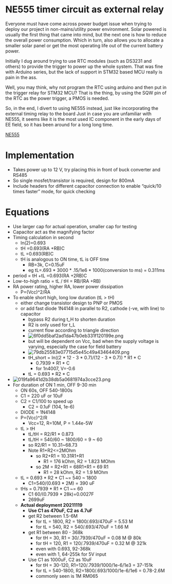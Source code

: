 # NE555 timer circuit as external relay
Everyone must have come across power budget issue when trying to deploy our project in non-mains/utility power environment.
Solar powered is usually the first thing that came into mind, but the next one is how to reduce the overall power consumption.
Which in turn, also allows you to allocate a smaller solar panel or get the most operating life out of the current battery power.

Initially I dug around trying to use RTC modules (such as DS3231 and others) to provide the trigger to power up the whole system.
That was fine with Arduino series, but the lack of support in STM32 based MCU really is pain in the ass.

Well, you may think, why not program the RTC using arduino and then put in the trigger relay for STM32 MCU?
That is the thing, by using the SQW pin of the RTC as the power trigger, a PMOS is needed.

So, in the end, I divert to using NE555 instead, just like incorporating the external timing relay to the board
Just in case you are unfamiliar with NE555, it seems like it is the most used IC component in the early days of EE field, so it has been around for a long long time.

[NE555](https://en.m.wikipedia.org/wiki/555_timer_IC)

# Implementation
- Takes power up to 12 V, try placing this in front of buck converter and RS485
- So single mosfet/transistor is required, design for 800mA
- Include headers for different capacitor connection to enable “quick/10 times faster” mode, for quick checking

# Equations
- Use larger cap for actual operation, smaller cap for testing 
- Capacitor act as the magnifying factor
- Timing calculation in second
	- ln(2)=0.693
	- tH =0.693(RA +RB)C
	- tL =0.693(RB)C
	- tH is analogous to ON time, tL is OFF time
		- RB=3k, C=0.15uF
		- eg tL=.693 * 3000 * .15/1e6 * 1000(conversion to ms) = 0.311ms
- period = tH +tL =0.693(RA +2RB)C
- Low-to-high ratio = tL / tH = RB/(RA +RB)
- RA power rating, higher RA, lower power dissipation
	- P=(Vcc)^2/RA
- To enable short high, long low duration (tL > tH)
	- either change transistor design to PNP or PMOS
	- or add fast diode 1N4148 in parallel to R2, cathode (-ve, with line) to capacitor
		- bypass R2 during t_H to shorten duration
		- R2 is only used for t_L
		- current flow according to triangle direction
		- ![6f0dd5baf2ad1da47b0eb331f120199e.png](:/1ee9b6f4967340878d9b8a7aeba417e3)
		- but will be dependent on Vcc, bad when the supply voltage is varying, especially the case for field battery
		- ![79db25583e07715d5e45c49a43464409.png](:/eef7833bc067414099137bc35103f80f)
		- tH_short = ln((2 * 12 - 3 * 0.7)/(12 - 3 * 0.7)) * R1 * C
			- 0.7939 * R1 * C
			- for 1n4007, V=-0.6
		- tL = 0.693 * R2 * C
- ![019fa9641d2b38db5a0681974a3cce23.png](:/f2020e941ecf4a0090cefe9ec5b2f2d3)
- For duration of ON 1 min, OFF 9-30 min 
	- ON 60s, OFF 540-1800s
	- C1 = 220 uF or 10uF
	- C2 = C1/100 to speed up 
		- C2 = 0.1uF (104, 1e-6)
	- DIODE = 1N4148
	- P=(Vcc)^2/R
		- Vcc=12, R=10M, P = 1.44e-5W
	- tL > tH
		- tL/tH = R2/R1 * 0.873   
		- tL/tH = 540/60 ~ 1800/60 =  9 ~ 60
		- so R2/R1 = 10.31~68.73
		- Note R1+R2<=2MOhm
			- so R2+R1 = 10.31R1+R1
				- R1 = 176 kOhm, R2 = 1.823 MOhm
			- so 2M = R2+R1 = 68R1+R1 = 69 R1
				- R1 = 28 kOhm, R2 = 1.9 MOhm
	- tL = 0.693 * R2 * C1 ~= 540 ~ 1800
		- C1=540/(0.693 * 2M) = 390 uF
	- tHs = 0.7939 * R1 * C1 ~= 60
		- C1 60/(0.7939 * 28k)=0.0027F
		- 2699uF
	- **Actual deployment 20211119**
		- **Use C1 as 470uF, C2 as 4.7uF**
		- get R2 between 1.5-6M
			- for tL = 1800, R2 = 1800/.693/470uF = 5.53 M
			- for tL = 540, R2 = 540/.693/470uF = 1.66 M
		- get R1 between 80 - 368k
			- for tH = 30, R1 = 30/.7939/470uF = 0.08 M @ 80k
			- for tH = 120, R1 = 120/.7939/470uF = 0.32 M @ 321k
			- even with 0.693, 92-368k
			- even with 1, 64-255k for 5V input
		- Use C1 as 1000uF, C2 as 10uF
			- for tH = 30-120, R1=120/.7939/1000/1e-6/1e3 = 37-151k
			- for tL = 540-1800, R2=1800/.693/1000/1e-6/1e6 = 0.78-2.6M
			- commonly seen is 1M RM065

